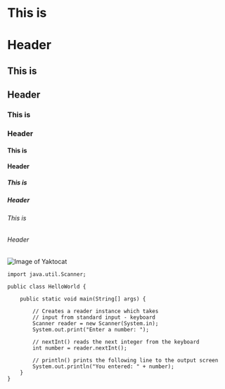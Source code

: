 # This is <h1> Header
## This is <h2> Header
### This is <h3> Header
#### This is <h4> Header
##### This is <h5> Header
###### This is <h6> Header

![Image of Yaktocat](https://octodex.github.com/images/yaktocat.png)

```
import java.util.Scanner;

public class HelloWorld {

    public static void main(String[] args) {

        // Creates a reader instance which takes
        // input from standard input - keyboard
        Scanner reader = new Scanner(System.in);
        System.out.print("Enter a number: ");

        // nextInt() reads the next integer from the keyboard
        int number = reader.nextInt();

        // println() prints the following line to the output screen
        System.out.println("You entered: " + number);
    }
}
```

